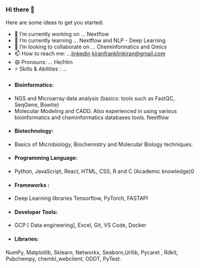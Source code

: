### Hi there 👋


Here are some ideas to get you started:

- 🔭 I’m currently working on ... Nextflow
- 🌱 I’m currently learning ... Nextflow and NLP - Deep Learning
- 👯 I’m looking to collaborate on ... Cheminformatics and Omics 
- 📫 How to reach me: ...[linkedin](https://www.linkedin.com/in/kiran-franklin-g-367115173) kiranfranklinkiran@gmail.com
- 😄 Pronouns: ... He/Him
- ⚡ Skills & Abilities : ...
- #### Bioinformatics:
* NGS and Microarray data analysis (basics: tools such as FastQC, SeqGene, Bowtie)
* Molecular Modeling and CADD. Also experienced in using various bioinformatics and cheminformatics
databases tools. Nextflow
- #### Biotechnology: 
* Basics of Microbiology, Biochemistry and Molecular Biology techniques.
- #### Programming Language: 
* Python, JavaScript, React, HTML, CSS, R and C (Academic knowledge)0
- #### Frameworks : 
* Deep Learning libraries Tensorflow, PyTorch, FASTAPI
- #### Developer Tools:
* GCP [ Data engineering], Excel, Git, VS Code, Docker
- #### Libraries: 
NumPy, Matplotlib, Sklearn, Networkx, Seaborn,Urllib, Pycaret , Rdkit, Pubchempy, chembl_webclient,
ODDT, PyTest.
